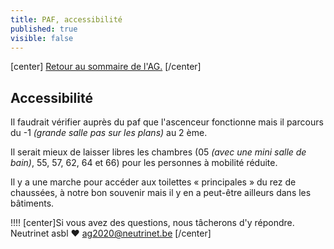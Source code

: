 ```yaml
---
title: PAF, accessibilité
published: true
visible: false
---
```


[center]
[Retour au sommaire de l'AG.](/ag2020?classes=btn,btn-primary) 
[/center]

## Accessibilité

Il faudrait vérifier auprès du paf que l'ascenceur fonctionne mais il parcours du -1 _(grande salle pas sur les plans)_ au 2 ème.  

Il serait mieux de laisser libres les chambres (05 _(avec une mini salle de bain)_, 55, 57, 62, 64 et 66) pour les personnes à mobilité réduite.

Il y a une marche pour accéder aux toilettes « principales » du rez de chaussées, à notre bon souvenir mais il y en a peut-être ailleurs dans les bâtiments.

!!!! [center]Si vous avez des questions, nous tâcherons d'y répondre.</br>Neutrinet asbl ♥ <a href="mailto:ag2020@neutrinet.be?subject=[AGFFDN2020] Accessibilité&body=Étant passé par la page à propos de l'accessibilité, j'ai l'une ou l'autre question remarque ou commentaire.%0D%0A%0D%0A%0D%0A">ag2020@neutrinet.be</a> [/center]